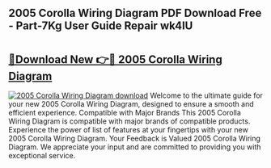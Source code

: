## 2005 Corolla Wiring Diagram PDF Download Free - Part-7Kg User Guide Repair wk4IU

# <h2><a href="http://dfuqpq8.blite.top/?on=2005+Corolla+Wiring+Diagram">🔗Download New 👉🔴 2005 Corolla Wiring Diagram</a></h2>

[![2005 Corolla Wiring Diagram download](https://i.imgur.com/lujVjoI.png)](http://dfuqpq8.blite.top/?on=2005+Corolla+Wiring+Diagram)
Welcome to the ultimate guide for your new 2005 Corolla Wiring Diagram, designed to ensure a smooth and efficient experience. Compatible with Major Brands This 2005 Corolla Wiring Diagram is compatible with major brands of compatible products. Experience the power of list of features at your fingertips with your new 2005 Corolla Wiring Diagram. Your Feedback is Valued 2005 Corolla Wiring Diagram. We appreciate your input and are committed to providing you with exceptional service.
